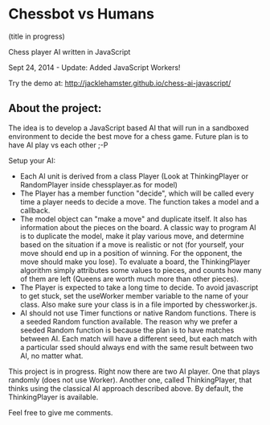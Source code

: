Chessbot vs Humans
===================
(title in progress)

Chess player AI written in JavaScript

Sept 24, 2014 - Update: Added JavaScript Workers!

Try the demo at:
http://jacklehamster.github.io/chess-ai-javascript/


About the project:
------------------

The idea is to develop a JavaScript based AI that will run in a sandboxed environment to decide the best move for a chess game.
Future plan is to have AI play vs each other ;-P

Setup your AI:
- Each AI unit is derived from a class Player (Look at ThinkingPlayer or RandomPlayer inside chessplayer.as for model)
- The Player has a member function "decide", which will be called every time a player needs to decide a move. The function takes a model and a callback.
- The model object can "make a move" and duplicate itself. It also has information about the pieces on the board.
A classic way to program AI is to duplicate the model, make it play various move, and determine based on the situation if
a move is realistic or not (for yourself, your move should end up in a position of winning. For the opponent, the move should
make you lose). To evaluate a board, the ThinkingPlayer algorithm simply attributes some values to pieces, and counts how
many of them are left (Queens are worth much more than other pieces).
- The Player is expected to take a long time to decide. To avoid javascript to get stuck, set the useWorker member variable
to the name of your class. Also make sure your class is in a file imported by chessworker.js.
- AI should not use Timer functions or native Random functions. There is a seeded Random function available. The reason why
we prefer a seeded Random function is because the plan is to have matches between AI. Each match will have a different seed,
but each match with a particular ssed should always end with the same result between two AI, no matter what.

This project is in progress. Right now there are two AI player. One that plays randomly (does not use Worker). Another one,
called ThinkingPlayer, that thinks using the classical AI approach described above. 
By default, the ThinkingPlayer is available. 

Feel free to give me comments.
